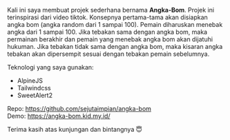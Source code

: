 Kali ini saya membuat projek sederhana bernama **Angka-Bom**. Projek ini terinspirasi dari video tiktok. Konsepnya pertama-tama akan disiapkan angka bom (angka random dari 1 sampai 100). Pemain diharuskan menebak angka dari 1 sampai 100. Jika tebakan sama dengan angka bom, maka permainan berakhir dan pemain yang menebak angka bom akan dijatuhi hukuman. Jika tebakan tidak sama dengan angka bom, maka kisaran angka tebakan akan dipersempit sesuai dengan tebakan pemain sebelumnya.

Teknologi yang saya gunakan:
- AlpineJS
- Tailwindcss
- SweetAlert2

Repo: https://github.com/sejutaimpian/angka-bom  
Demo: https://angka-bom.kid.my.id/

Terima kasih atas kunjungan dan bintangnya 😇
